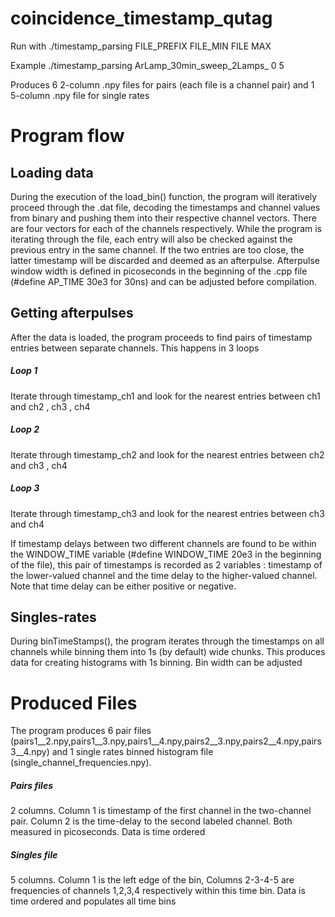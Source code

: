 # coincidence_timestamp_qutag

Run with 
./timestamp_parsing FILE_PREFIX FILE_MIN FILE MAX

Example 
./timestamp_parsing ArLamp_30min_sweep_2Lamps_ 0 5


Produces 6 2-column .npy  files for pairs (each file is a channel pair) and 1 5-column .npy file for single rates



# Program flow

## Loading data 
During the execution of the load_bin() function, the program will iteratively proceed through the .dat file, decoding the timestamps and channel values from binary and pushing them into their respective channel vectors. There are four vectors for each of the channels respectively. While the program is iterating through the file, each entry will also be checked against the previous entry in the same channel. If the two entries are too close, the latter timestamp will be discarded and deemed as an afterpulse. Afterpulse window width is defined in picoseconds in the beginning of the .cpp file (#define AP_TIME 30e3 for 30ns) and can be adjusted before compilation.

## Getting afterpulses
After the data is loaded, the program proceeds to find pairs of timestamp entries between separate channels. This happens in 3 loops

##### Loop 1
Iterate through timestamp_ch1 and look for the nearest entries between ch1 and ch2 , ch3 , ch4

##### Loop 2
Iterate through timestamp_ch2 and look for the nearest entries between ch2 and ch3 , ch4

##### Loop 3
Iterate through timestamp_ch3 and look for the nearest entries between ch3 and ch4

If timestamp delays between two different channels are found to be within the WINDOW_TIME variable (#define WINDOW_TIME 20e3 in the beginning of the file), this pair of timestamps is recorded as 2 variables : timestamp of the lower-valued channel and the time delay to the higher-valued channel. Note that time delay can be either positive or negative.

## Singles-rates
During binTimeStamps(), the program iterates through the timestamps on all channels while binning them into 1s (by default) wide chunks. This produces data for creating histograms with 1s binning. Bin width can be adjusted

# Produced Files
The program produces 6 pair files (pairs1__2.npy,pairs1__3.npy,pairs1__4.npy,pairs2__3.npy,pairs2__4.npy,pairs3__4.npy) and 1 single rates binned histogram file (single_channel_frequencies.npy). 

##### Pairs files
2 columns. Column 1 is timestamp of the first channel in the two-channel pair. Column 2 is the time-delay to the second labeled channel. Both measured in picoseconds. Data is time ordered
##### Singles file
5 columns. Column 1 is the left edge of the bin, Columns 2-3-4-5 are frequencies of channels 1,2,3,4 respectively within this time bin. Data is time ordered and populates all time bins
